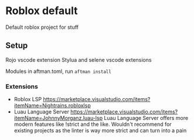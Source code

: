 # Roblox default
 Default roblox project for stuff


## Setup

Rojo vscode extension
Stylua and selene vscode extensions

Modules in aftman.toml, run
``` aftman install ```

### Extensions
- Roblox LSP https://marketplace.visualstudio.com/items?itemName=Nightrains.robloxlsp
- Luau Language Server https://marketplace.visualstudio.com/items?itemName=JohnnyMorganz.luau-lsp
Luau Language Server offers more modern features like !strict and the like.
Wouldn't recommend for existing projects as the linter is way more strict and can turn into a pain